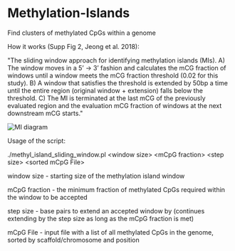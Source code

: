 # Methylation-Islands
Find clusters of methylated CpGs within a genome

How it works (Supp Fig 2, Jeong et al. 2018):

"The sliding window approach for identifying methylation islands (MIs). A) The window moves in a 5’ -> 3’ fashion and calculates the mCG fraction of windows until a window meets the mCG fraction threshold (0.02 for this study). B) A window that satisfies the threshold is extended by 50bp a time until the entire region (original window + extension) falls below the threshold. C) The MI is terminated at the last mCG of the previously evaluated region and the evaluation mCG fraction of windows at the next downstream mCG starts."


![MI diagram](https://i.imgur.com/hqkwmSu.png)

Usage of the script:

./methyl_island_sliding_window.pl \<window size> \<mCpG fraction> \<step size> \<sorted mCpG File>
  
  window size - starting size of the methylation island window
  
  mCpG fraction - the minimum fraction of methylated CpGs required within the window to be accepted
  
  step size - base pairs to extend an accepted window by (continues extending by the step size as long as the mCpG fraction is met)
  
  mCpG File - input file with a list of all methylated CpGs in the genome, sorted by scaffold/chromosome and position

